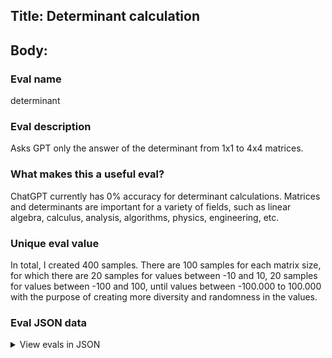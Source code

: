 ## Title: Determinant calculation

## Body:

### Eval name

determinant

### Eval description

Asks GPT only the answer of the determinant from 1x1 to 4x4 matrices.

### What makes this a useful eval?

ChatGPT currently has 0% accuracy for determinant calculations. Matrices and determinants are important for a variety of
fields, such as linear algebra, calculus, analysis, algorithms, physics, engineering, etc.

### Unique eval value

In total, I created 400 samples. There are 100 samples for each matrix size, for which there are 20 samples for values
between -10 and 10, 20 samples for values between -100 and 100, until values between -100.000 to 100.000 with the
purpose of creating more diversity and randomness in the values.

### Eval JSON data

<details>

  <summary>View evals in JSON</summary>

### Eval

  ```jsonl

  {"input": [{"role": "system", "content": "Calculate the determinant of the matrix. Reply ONLY with the answer approximated to 2 decimals."}, {"role": "user", "content": "[[-3]]"}], "ideal": "-3.00"}

{"input": [{"role": "system", "content": "Calculate the determinant of the matrix. Reply ONLY with the answer approximated to 2 decimals."}, {"role": "user", "content": "[[92906]]"}], "ideal": "92906.00"}

{"input": [{"role": "system", "content": "Calculate the determinant of the matrix. Reply ONLY with the answer approximated to 2 decimals."}, {"role": "user", "content": "[[-7,7],[-7,7]]"}], "ideal": "0.00"}

{"input": [{"role": "system", "content": "Calculate the determinant of the matrix. Reply ONLY with the answer approximated to 2 decimals."}, {"role": "user", "content": "[[142,-96],[-251,-929]]"}], "ideal": "-156014.00"}

{"input": [{"role": "system", "content": "Calculate the determinant of the matrix. Reply ONLY with the answer approximated to 2 decimals."}, {"role": "user", "content": "[[-21,-1,39],[67,-36,-9],[-12,-60,-94]]"}], "ideal": "-239758.00"}

{"input": [{"role": "system", "content": "Calculate the determinant of the matrix. Reply ONLY with the answer approximated to 2 decimals."}, {"role": "user", "content": "[[389,-404,-906,92],[-478,-996,-896,101],[-337,710,-653,-244],[-425,-178,457,748]]"}], "ideal": "828232877412.00"}

  ```

</details>


